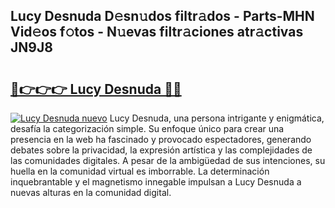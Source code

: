 ## Lucy Desnuda D𝚎sn𝚞dos filtr𝚊dos - Parts-MHN Vid𝚎os f𝚘tos - N𝚞evas filtr𝚊ciones atr𝚊ctivas JN9J8

# <h2><a href="http://mbdpuw.tromn.icu/?c=Lucy+Desnuda">🔗👉👉👉 Lucy Desnuda 🔗🔗</a></h2>

[![Lucy Desnuda nuevo](https://i.imgur.com/pEAQMta.gif)](http://mbdpuw.tromn.icu/?c=Lucy+Desnuda)
Lucy Desnuda, una persona intrigante y enigmática, desafía la categorización simple. Su enfoque único para crear una presencia en la web ha fascinado y provocado espectadores, generando debates sobre la privacidad, la expresión artística y las complejidades de las comunidades digitales. A pesar de la ambigüedad de sus intenciones, su huella en la comunidad virtual es imborrable. La determinación inquebrantable y el magnetismo innegable impulsan a Lucy Desnuda a nuevas alturas en la comunidad digital.

